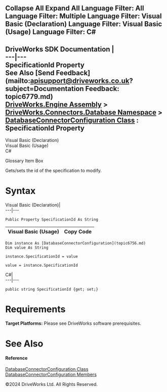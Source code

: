        

 Collapse All Expand All  Language Filter: All  Language Filter: Multiple  Language Filter: Visual Basic (Declaration) Language Filter: Visual Basic (Usage) Language Filter: C#  
---  
DriveWorks SDK Documentation  |   
---|---  
SpecificationId Property   
See Also [Send Feedback](mailto:apisupport@driveworks.co.uk?subject=Documentation Feedback: topic6779.md)  
[DriveWorks.Engine Assembly](topic2156.md) > [DriveWorks.Connectors.Database Namespace](topic6754.md) > [DatabaseConnectorConfiguration Class](topic6756.md) : SpecificationId Property  
---  
  
Visual Basic (Declaration)    
Visual Basic (Usage)    
C# 

Glossary Item Box

Gets/sets the id of the specification to modify. 

# Syntax

Visual Basic (Declaration)|   
---|---  
      
    
    Public Property SpecificationId As String  
  
Visual Basic (Usage)| Copy Code  
---|---  
      
    
    Dim instance As [DatabaseConnectorConfiguration](topic6756.md)
    Dim value As String
     
    instance.SpecificationId = value
     
    value = instance.SpecificationId  
  
C#|   
---|---  
      
    
    public string SpecificationId {get; set;}  
  
# Requirements

**Target Platforms:** Please see DriveWorks software prerequisites.

# See Also

#### Reference

[DatabaseConnectorConfiguration Class](topic6756.md)   
[DatabaseConnectorConfiguration Members](topic6757.md)

©2024 DriveWorks Ltd. All Rights Reserved.
